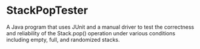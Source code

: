 # StackPopTester
A Java program that uses JUnit and a manual driver to test the correctness and reliability of the Stack.pop() operation under various conditions including empty, full, and randomized stacks.
